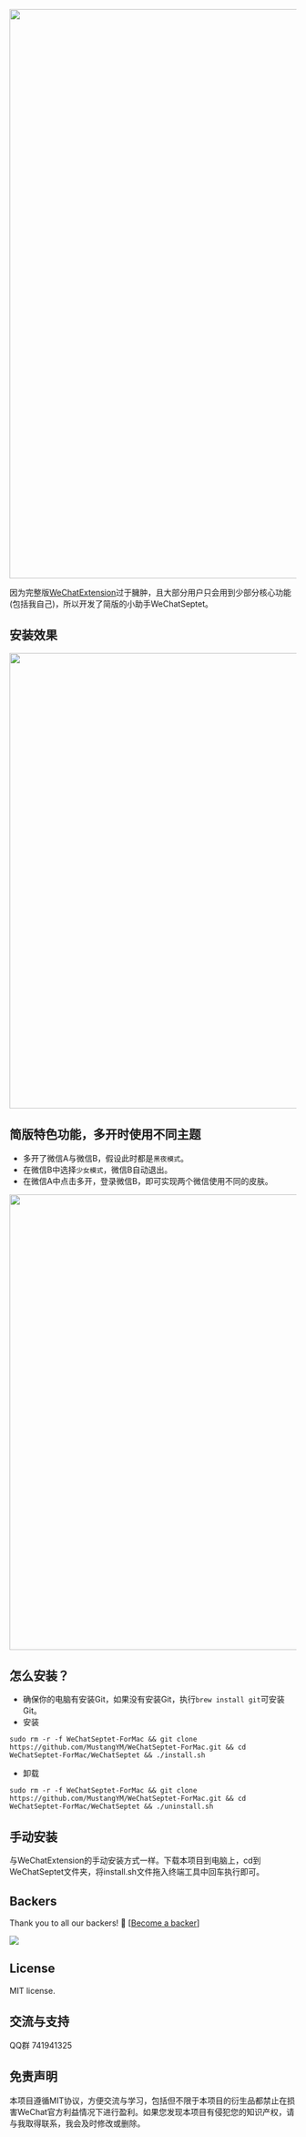 <p align="center">
<img src="https://github.com/MustangYM/WeChatExtensionSources/blob/master/Pictures/wechatSeptetFace.png" width="1000px"/>
</p>

因为完整版[WeChatExtension](https://github.com/MustangYM/WeChatExtension-ForMac)过于臃肿，且大部分用户只会用到少部分核心功能(包括我自己)，所以开发了简版的小助手WeChatSeptet。

## 安装效果
<p align="center">
<img src="https://github.com/MustangYM/WeChatExtensionSources/blob/master/Pictures/WeChatSeptetFuntion.png" width="800px"/>
</p>

## 简版特色功能，多开时使用不同主题
- 多开了微信A与微信B，假设此时都是`黑夜模式`。
- 在微信B中选择`少女模式`，微信B自动退出。
- 在微信A中点击多开，登录微信B，即可实现两个微信使用不同的皮肤。
<p align="center">
<img src="https://github.com/MustangYM/WeChatExtensionSources/blob/master/Pictures/differentTheme.png" width="800px"/>
</p>

## 怎么安装？
- 确保你的电脑有安装Git，如果没有安装Git，执行`brew install git`可安装Git。
- 安装
```
sudo rm -r -f WeChatSeptet-ForMac && git clone https://github.com/MustangYM/WeChatSeptet-ForMac.git && cd WeChatSeptet-ForMac/WeChatSeptet && ./install.sh
```
- 卸载
```
sudo rm -r -f WeChatSeptet-ForMac && git clone https://github.com/MustangYM/WeChatSeptet-ForMac.git && cd WeChatSeptet-ForMac/WeChatSeptet && ./uninstall.sh
```
## 手动安装
与WeChatExtension的手动安装方式一样。下载本项目到电脑上，cd到WeChatSeptet文件夹，将install.sh文件拖入终端工具中回车执行即可。

## Backers

Thank you to all our backers! 🙏 [[Become a backer](https://opencollective.com/mustangym666#backer)]

<a href="https://opencollective.com/mustangym666#backers" target="_blank"><img src="https://opencollective.com/mustangym666/backers.svg?width=890"></a>

## License

MIT license. 

## 交流与支持

QQ群 741941325

## 免责声明

本项目遵循MIT协议，方便交流与学习，包括但不限于本项目的衍生品都禁止在损害WeChat官方利益情况下进行盈利。如果您发现本项目有侵犯您的知识产权，请与我取得联系，我会及时修改或删除。
